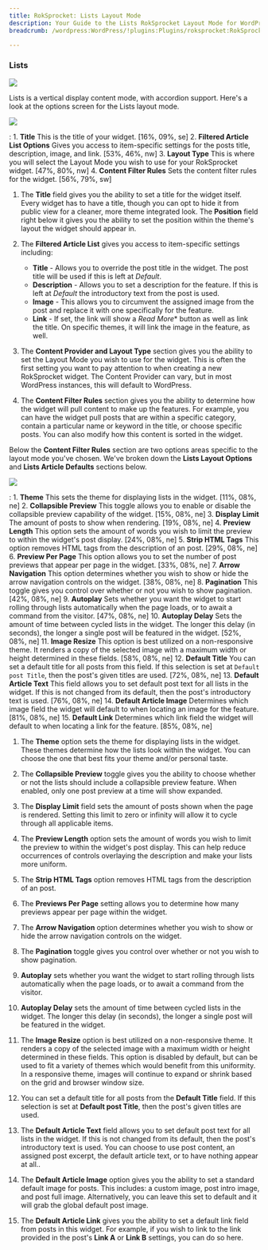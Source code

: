 ```yaml
---
title: RokSprocket: Lists Layout Mode
description: Your Guide to the Lists RokSprocket Layout Mode for WordPress
breadcrumb: /wordpress:WordPress/!plugins:Plugins/roksprocket:RokSprocket

---
```


### Lists

![][lists]

Lists is a vertical display content mode, with accordion support. Here's a look at the options screen for the Lists layout mode.

![][lists1]

:   1. **Title** This is the title of your widget. [16%, 09%, se]
    2. **Filtered Article List Options** Gives you access to item-specific settings for the posts title, description, image, and link. [53%, 46%, nw]
    3. **Layout Type** This is where you will select the Layout Mode you wish to use for your RokSprocket widget. [47%, 80%, nw]
    4. **Content Filter Rules** Sets the content filter rules for the widget. [56%, 79%, sw]

1. The **Title** field gives you the ability to set a title for the widget itself. Every widget has to have a title, though you can opt to hide it from public view for a cleaner, more theme integrated look. The **Position** field right below it gives you the ability to set the position within the theme's layout the widget should appear in.

2. The **Filtered Article List** gives you access to item-specific settings including:

    * **Title** - Allows you to override the post title in the widget. The post title will be used if this is left at *Default*.
    * **Description** - Allows you to set a description for the feature. If this is left at *Default* the introductory text from the post is used. 
    * **Image** - This allows you to circumvent the assigned image from the post and replace it with one specifically for the feature. 
    * **Link** - If set, the link will show a *Read More** button as well as link the title. On specific themes, it will link the image in the feature, as well.

3. The **Content Provider and Layout Type** section gives you the ability to set the Layout Mode you wish to use for the widget. This is often the first setting you want to pay attention to when creating a new RokSprocket widget. The Content Provider can vary, but in most WordPress instances, this will default to WordPress.

4. The **Content Filter Rules** section gives you the ability to determine how the widget will pull content to make up the features. For example, you can have the widget pull posts that are within a specific category, contain a particular name or keyword in the title, or choose specific posts. You can also modify how this content is sorted in the widget.

Below the **Content Filter Rules** section are two options areas specific to the layout mode you've chosen. We've broken down the **Lists Layout Options** and **Lists Article Defaults** sections below.

![][lists_2]

:   1. **Theme** This sets the theme for displaying lists in the widget. [11%, 08%, ne]
    2. **Collapsible Preview** This toggle allows you to enable or disable the collapsible preview capability of the widget. [15%, 08%, ne]
    3. **Display Limit** The amount of posts to show when rendering. [19%, 08%, ne]
    4. **Preview Length** This option sets the amount of words you wish to limit the preview to within the widget's post display. [24%, 08%, ne]
    5.  **Strip HTML Tags** This option removes HTML tags from the description of an post. [29%, 08%, ne]
    6. **Preview Per Page** This option allows you to set the number of post previews that appear per page in the widget. [33%, 08%, ne]
    7. **Arrow Navigation** This option determines whether you wish to show or hide the arrow navigation controls on the widget. [38%, 08%, ne]
    8. **Pagination** This toggle gives you control over whether or not you wish to show pagination. [42%, 08%, ne]
    9. **Autoplay** Sets whether you want the widget to start rolling through lists automatically when the page loads, or to await a command from the visitor. [47%, 08%, ne]
    10. **Autoplay Delay** Sets the amount of time between cycled lists in the widget. The longer this delay (in seconds), the longer a single post will be featured in the widget. [52%, 08%, ne]
    11. **Image Resize** This option is best utilized on a non-responsive theme. It renders a copy of the selected image with a maximum width or height determined in these fields. [58%, 08%, ne]
    12. **Default Title** You can set a default title for all posts from this field. If this selection is set at `Default post Title`, then the post's given titles are used. [72%, 08%, ne]
    13. **Default Article Text** This field allows you to set default post text for all lists in the widget. If this is not changed from its default, then the post's introductory text is used. [76%, 08%, ne]
    14. **Default Article Image** Determines which image field the widget will default to when locating an image for the feature. [81%, 08%, ne]
    15. **Default Link** Determines which link field the widget will default to when locating a link for the feature. [85%, 08%, ne]

1.  The **Theme** option sets the theme for displaying lists in the widget. These themes determine how the lists look within the widget. You can choose the one that best fits your theme and/or personal taste.

2. The **Collapsible Preview** toggle gives you the ability to choose whether or not the lists should include a collapsible preview feature. When enabled, only one post preview at a time will show expanded.

3.  The **Display Limit** field sets the amount of posts shown when the page is rendered.  Setting this limit to zero or infinity will allow it to cycle through all applicable items.

4. The **Preview Length** option sets the amount of words you wish to limit the preview to within the widget's post display. This can help reduce occurrences of controls overlaying the description and make your lists more uniform.

5. The **Strip HTML Tags** option removes HTML tags from the description of an post.

6. The **Previews Per Page** setting allows you to determine how many previews appear per page within the widget.

7.  The **Arrow Navigation** option determines whether you wish to show or hide the arrow navigation controls on the widget.

8.  The **Pagination** toggle gives you control over whether or not you wish to show pagination.

9.  **Autoplay** sets whether you want the widget to start rolling through lists automatically when the page loads, or to await a command from the visitor.

10. **Autoplay Delay** sets the amount of time between cycled lists in the widget. The longer this delay (in seconds), the longer a single post will be featured in the widget.

11.  The **Image Resize** option is best utilized on a non-responsive theme. It renders a copy of the selected image with a maximum width or height determined in these fields. This option is disabled by default, but can be used to fit a variety of themes which would benefit from this uniformity. In a responsive theme, images will continue to expand or shrink based on the grid and browser window size.

12.  You can set a default title for all posts from the **Default Title** field. If this selection is set at **Default post Title**, then the post's given titles are used. 

13.  The **Default Article Text** field allows you to set default post text for all lists in the widget. If this is not changed from its default, then the post's introductory text is used. You can choose to use post content, an assigned post excerpt, the default article text, or to have nothing appear at all..

14.  The **Default Article Image** option gives you the ability to set a standard default image for posts. This includes: a custom image, post intro image, and post full image. Alternatively, you can leave this set to default and it will grab the global default post image.

15.  The **Default Article Link** gives you the ability to set a default link field from posts in this widget. For example, if you wish to link to the link provided in the post's **Link A** or **Link B** settings, you can do so here.

[lists]: assets/lists.png
[lists_link]: layout_modes.md#lists
[lists_1]: assets/lists_1.png
[lists_2]: assets/lists_2.png
[lists1]: assets/wp_roksprocket_lists_1.png